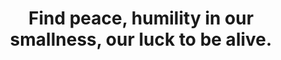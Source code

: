 ---
title: Find peace, humility in our smallness, our luck to be alive.
tags: buddhism experience
---